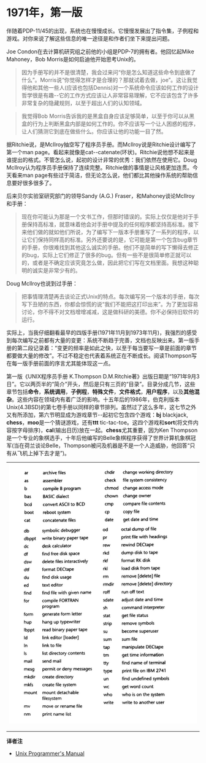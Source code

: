 # 1971年，第一版

伴随着PDP-11/45的出现，系统也在慢慢成长。它慢慢发展出了指令集，子例程和游戏。对你来说了解这些信息的唯一途径是和作者们坐下来提出问题。

Joe Condon在去计算机研究组之前他的小组是PDP-7的拥有者。他回忆起Mike Mahoney，Bob Morris是如何启迪他开始思考Unix的。

> 因为手册写的并不是很清楚，我会过来问“你是怎么知道这些命令到底做了什么”。Morris说“你觉得怎样才是合理的？那就试着去做，joe”。这让我觉得他和其他一些人(应该也包括Dennis)对一个系统命令应该如何工作的设计哲学很是有趣--它的工作方式应该让人非常容易理解，它不应该包含了许多非常复杂的隐藏规则，以至于超出人们的认知领域。

> 我觉得Bob Morris告诉我的是黑盒自身应该足够简单，以至于你可以从黑盒的行为上判断黑盒内部是如何工作的。你不应该写一个让人困惑的程序，让人们猜测它到底在做些什么。你应该让他的功能一目了然。

据Ritchie说，是McIlroy抽空写了程序员手册。而McIlroy说是Ritchie设计编写了第一个man page。看起来就像是cat--catenate(环状)。Ritchie说他想不起来是谁提出的格式。不管怎么说，起初的设计非常的优秀：我们依然在使用它。Doug McIlroy认为程序员手册保持了连续完整。Ritchie做的事情是让风格更加连贯。今天看来man page有些过于简洁，但无论怎么说，他们都比其他操作系统的帮助信息要好很多很多了。

后来贝尔实验室研究部门的领导Sandy (A.G.) Fraser，和Mahoney谈论McIlroy和手册：

> 现在你可能认为那是一个文书工作，但那时错误的。实际上仅仅是他对于手册保持高标准，就意味着他会对手册中提及的任何程序都坚持高标准。接下来他们做的就如他们所说，为了编写下一版本手册重写了一系列的程序，以让它们保持同样高的标准。另外还要说的是，它可能是第一个包含bug章节的手册，你很难找到其他这么诚实的手册。他们不是简单的写下懒得去修正的bug，实际上它们修正了很多的bug。但有一些不是很简单修正就可以的，或者是不确定应该究竟怎么做，因此把它们写在文档里面。我想这种聪明的诚实是非常少有的。

Doug McIlroy也说到过手册：

> 把事情理清楚再去谈论正式Unix的特点。每次编写另一个版本的手册，每次写下丑陋的东西，你都会惊慌的说“我们不能把这打印出来”。为了更加容易讨论，你不得不对文档增增减减，这是做科研的美德。你不必保持旧软件的运行。

实际上，当我仔细翻看最早的四版手册(1971年11月到1973年11月)，我强烈的感受到每次编写之前都有大量的变更：系统不断趋于完善，文档也反映出来。第一版手册的第二段记录着：“变更的频率是如此之快，以至于每当要写一章是前面的章节都要做大量的修改”。不过不稳定也代表着系统正在不断成长。阅读Thompson写在每一版手册前面的序言尤其能体现这一点。

第一版《UNIX程序员手册 K.Thompson D.M.Ritchie著》出版日期是“1971年9月3日”。它以两页半的“简介”开头，然后是只有三页的“目录”。目录分成几节，这些章节包括**命令**，**系统调用**，**子例程**，**特殊文件**，**文件格式**，**用户程序**，以及**其他混杂**。这些内容在领域内有着广泛的影响。十五年后的1986年，伯克利版本Unix(4.3BSD)的第七卷手册以同样的章节排列。虽然过了这么多年，这七节之外又有所添加，第六节明显成为游戏章节--起初它包含四个游戏：**bj** blackjack, **chess**，**moo**是一个猜谜游戏，还有**ttt** tic-tac-toe。这四个游戏和**sort**(将文件内容按字母排序)，**cal**(输出日历)放在一起。**chess**尤其重要，因为Ken Thompson是一个专业的象棋选手，十年后他编写的Belle象棋程序获得了世界计算机象棋冠军(当在荷兰谈论Belle，Thompson被问及机器是不是一个人造威胁，他回答“只有从飞机上掉下去才是”)。




| ![commands](/assets/commands.jpg) |
| :-: |




---
**译者注**

* [Unix Programmer's Manual ](https://www.bell-labs.com/usr/dmr/www/1stEdman.html)
